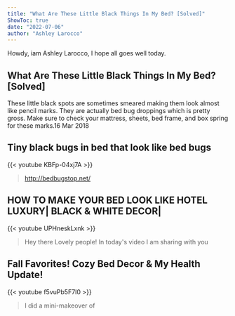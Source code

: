 ```yaml
---
title: "What Are These Little Black Things In My Bed? [Solved]"
ShowToc: true 
date: "2022-07-06"
author: "Ashley Larocco" 
---
```


Howdy, iam Ashley Larocco, I hope all goes well today.
## What Are These Little Black Things In My Bed? [Solved]
These little black spots are sometimes smeared making them look almost like pencil marks. They are actually bed bug droppings which is pretty gross. Make sure to check your mattress, sheets, bed frame, and box spring for these marks.16 Mar 2018

## Tiny black bugs in bed that look like bed bugs
{{< youtube KBFp-04xj7A >}}
>http://bedbugstop.net/ 

## HOW TO MAKE YOUR BED LOOK LIKE HOTEL LUXURY| BLACK & WHITE DECOR|
{{< youtube UPHneskLxnk >}}
>Hey there Lovely people! In today's video I am sharing with you 

## Fall Favorites! Cozy Bed Decor & My Health Update!
{{< youtube f5vuPb5F7I0 >}}
>I did a mini-makeover of 

